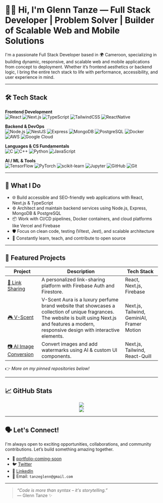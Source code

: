 # 👋🏾 Hi, I'm Glenn Tanze — Full Stack Developer | Problem Solver | Builder of Scalable Web and Mobile Solutions


I'm a passionate Full Stack Developer based in 🌍 Cameroon, specializing in building dynamic, responsive, and scalable web and mobile applications from concept to deployment. Whether it’s frontend aesthetics or backend logic, I bring the entire tech stack to life with performance, accessibility, and user experience in mind.

---


## 🛠️ Tech Stack

**Frontend Development**  
![React](https://img.shields.io/badge/-React-61DAFB?style=flat-square&logo=react)
![Next.js](https://img.shields.io/badge/-Next.js-000000?style=flat-square&logo=next.js)
![TypeScript](https://img.shields.io/badge/-TypeScript-3178C6?style=flat-square&logo=typescript)
![TailwindCSS](https://img.shields.io/badge/-TailwindCSS-06B6D4?style=flat-square&logo=tailwindcss)
![ReactNative](https://img.shields.io/badge/-ReactNative-06B6D4?style=flat-square&logo=reactnative)

**Backend & DevOps**  
![Node.js](https://img.shields.io/badge/-Node.js-339933?style=flat-square&logo=node.js)
![NestJS](https://img.shields.io/badge/-NestJS-E0234E?style=flat-square&logo=nestjs)
![Express](https://img.shields.io/badge/-Express-black?style=flat-square&logo=express)
![MongoDB](https://img.shields.io/badge/-MongoDB-47A248?style=flat-square&logo=mongodb)
![PostgreSQL](https://img.shields.io/badge/-PostgreSQL-336791?style=flat-square&logo=postgresql)
![Docker](https://img.shields.io/badge/-Docker-2496ED?style=flat-square&logo=docker)
![AWS](https://img.shields.io/badge/-AWS-232F3E?style=flat-square&logo=amazon-aws)
![Google Cloud](https://img.shields.io/badge/-Google%20Cloud-4285F4?style=flat-square&logo=googlecloud)

**Languages & CS Fundamentals**  
![C](https://img.shields.io/badge/-C-00599C?style=flat-square&logo=c)
![C++](https://img.shields.io/badge/-C++-00599C?style=flat-square&logo=c%2B%2B)
![Python](https://img.shields.io/badge/-Python-3776AB?style=flat-square&logo=python)
![JavaScript](https://img.shields.io/badge/-JavaScript-black?style=flat-square&logo=javascript)

**AI / ML & Tools**  
![TensorFlow](https://img.shields.io/badge/-TensorFlow-FF6F00?style=flat-square&logo=tensorflow)
![PyTorch](https://img.shields.io/badge/-PyTorch-EE4C2C?style=flat-square&logo=pytorch)
![scikit-learn](https://img.shields.io/badge/-scikit--learn-F7931E?style=flat-square&logo=scikit-learn)
![Jupyter](https://img.shields.io/badge/-Jupyter-F37626?style=flat-square&logo=jupyter)
![GitHub](https://img.shields.io/badge/-GitHub-181717?style=flat-square&logo=github)
![Git](https://img.shields.io/badge/-Git-F05032?style=flat-square&logo=git)

---

## 💼 What I Do

- 🌐 Build accessible and SEO-friendly web applications with React, Next.js & TypeScript
- ⚙️ Architect and maintain backend services using Node.js, Express, MongoDB & PostgreSQL
- 📦 Work with CI/CD pipelines, Docker containers, and cloud platforms like Vercel and Firebase
- 🛡 Focus on clean code, testing (Vitest, Jest), and scalable architecture
- 🧠 Constantly learn, teach, and contribute to open source

---

## 📌 Featured Projects

| Project | Description | Tech Stack |
|--------|-------------|------------|
| [🛒 Link Sharing](https://github.com/G4EVA-dev/Link-Sharing-App-.git) | A personalized link-sharing platform with Firebase Auth and Firestore. | React, Next.js, Firebase |
| [🎮 V-Scent](https://github.com/G4EVA-dev/v-scent.git) | V-Scent Aura is a luxury perfume brand website that showcases a collection of unique fragrances. The website is built using Next.js and features a modern, responsive design with interactive elements. | Next.js, Tailwind, GeminiAI, Framer Motion |
| [📷 AI Image Conversion](https://github.com/your-repo/image-conversion) | Convert images and add watermarks using AI & custom UI components. | Next.js, Tailwind, React-Quill |

👉 _More on my pinned repositories below!_

---

## 📈 GitHub Stats

<p align="center">
  <img src="https://github-readme-stats.vercel.app/api?username=G4EVA-dev&show_icons=true&theme=tokyonight" />
  <br/>
  <img src="https://github-readme-streak-stats.herokuapp.com/?user=glenn-tanze&theme=tokyonight" />
</p>

---

## 🗣 Let's Connect!

I'm always open to exciting opportunities, collaborations, and community contributions. Let’s build something amazing together.

- 🔗 [portfolio-coming-soon](https://your-portfolio-link.com)
- 🐦 [Twitter](https://x.com/GlennTanze)
- 💼 [LinkedIn](https://www.linkedin.com/in/tanze-glenn)
- 💌 Email: `tanzeglenn@gmail.com`

---

> _“Code is more than syntax – it's storytelling.”_  
> — Glenn Tanze ✨

